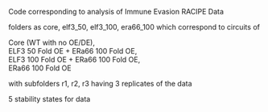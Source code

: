 Code corresponding to analysis of Immune Evasion RACIPE Data 

folders as core, elf3_50, elf3_100, era66_100 which correspond to circuits of 

Core (WT with no OE/DE), \
ELF3 50 Fold OE + ERa66 100 Fold OE, \
ELF3 100 Fold OE + ERa66 100 Fold OE, \
ERa66 100 Fold OE

with subfolders r1, r2, r3 having 3 replicates of the data

5 stability states for data
